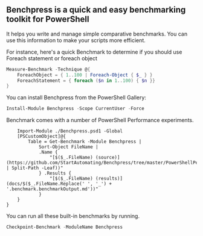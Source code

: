 ﻿## Benchpress is a quick and easy benchmarking toolkit for PowerShell

It helps you write and manage simple comparative benchmarks.
You can use this information to make your scripts more efficient.

For instance, here's a quick Benchmark to determine if you should use Foreach statement or foreach object

~~~PowerShell
Measure-Benchmark -Technique @{
    ForeachObject = { 1..100 | Foreach-Object { $_ } }
    ForeachStatement = { foreach ($n in 1..100) { $n }}
}
~~~

You can install Benchpress from the PowerShell Gallery:

~~~PowerShell
Install-Module Benchpress -Scope CurrentUser -Force
~~~

Benchmark comes with a number of PowerShell Performance experiments.

~~~PipeScript {
    Import-Module ./Benchpress.psd1 -Global
    [PSCustomObject]@{
        Table = Get-Benchmark -Module Benchpress |
            Sort-Object FileName |            
            .Name {
                "[$($_.FileName) (source)](https://github.com/StartAutomating/Benchpress/tree/master/PowerShellPerformance/$($_.FilePath | Split-Path -Leaf))"
            } .Results {
                "[$($_.FileName) (results)](docs/$($_.FileName.Replace(' ', '_') + '.benchmark.benchmarkOutput.md'))"
            }
    }
}
~~~

You can run all these built-in benchmarks by running.

~~~PowerShell
Checkpoint-Benchmark -ModuleName Benchpress
~~~
